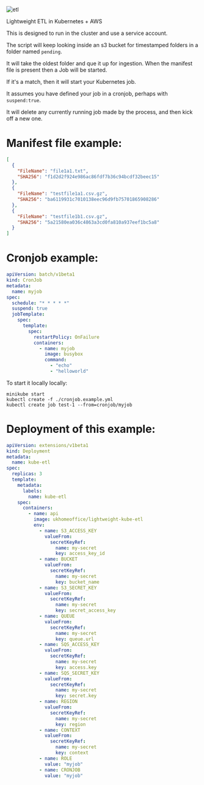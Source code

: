![etl](https://user-images.githubusercontent.com/4499581/46379341-65cb0c80-c696-11e8-8e3b-354936e42645.jpg)

Lightweight ETL in Kubernetes + AWS

This is designed to run in the cluster and use a service account.

The script will keep looking inside an s3 bucket for timestamped folders in a folder named `pending`.

It will take the oldest folder and que it up for ingestion. When the manifest file is present then a Job will be started.

If it's a match, then it will start your Kubernetes job.

It assumes you have defined your job in a cronjob, perhaps with `suspend:true`.

It will delete any currently running job made by the process, and then kick off a new one.

# Manifest file example:

```json
[
  {
    "FileName": "file1a1.txt",
    "SHA256": "f1d2d2f924e986ac86fdf7b36c94bcdf32beec15"
  },
  {
    "FileName": "testfile1a1.csv.gz",
    "SHA256": "ba6119931c7010138eec96d9fb75701865908286"
  },
  {
    "FileName": "testfile1b1.csv.gz",
    "SHA256": "5a21580ea036c4863a3cd0fa810a937eef1bc5a8"
  }
]
```

# Cronjob example:

```yaml
apiVersion: batch/v1beta1
kind: CronJob
metadata:
  name: myjob
spec:
  schedule: "* * * * *"
  suspend: true
  jobTemplate:
    spec:
      template:
        spec:
          restartPolicy: OnFailure
          containers:
            - name: myjob
              image: busybox
              command:
                - "echo"
                - "helloworld"
```

To start it locally locally:

```
minikube start
kubectl create -f ./cronjob.example.yml
kubectl create job test-1 --from=cronjob/myjob
```

# Deployment of this example:

```yaml
apiVersion: extensions/v1beta1
kind: Deployment
metadata:
  name: kube-etl
spec:
  replicas: 3
  template:
    metadata:
      labels:
        name: kube-etl
    spec:
      containers:
        - name: api
          image: ukhomeoffice/lightweight-kube-etl
          env:
            - name: S3_ACCESS_KEY
              valueFrom:
                secretKeyRef:
                  name: my-secret
                  key: access_key_id
            - name: BUCKET
              valueFrom:
                secretKeyRef:
                  name: my-secret
                  key: bucket_name
            - name: S3_SECRET_KEY
              valueFrom:
                secretKeyRef:
                  name: my-secret
                  key: secret_access_key
            - name: QUEUE
              valueFrom:
                secretKeyRef:
                  name: my-secret
                  key: queue.url
            - name: SQS_ACCESS_KEY
              valueFrom:
                secretKeyRef:
                  name: my-secret
                  key: access.key
            - name: SQS_SECRET_KEY
              valueFrom:
                secretKeyRef:
                  name: my-secret
                  key: secret.key
            - name: REGION
              valueFrom:
                secretKeyRef:
                  name: my-secret
                  key: region
            - name: CONTEXT
              valueFrom:
                secretKeyRef:
                  name: my-secret
                  key: context
            - name: ROLE
              value: "myjob"
            - name: CRONJOB
              value: "myjob"
```
